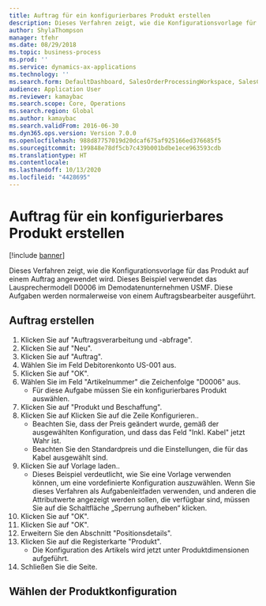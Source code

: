 ```yaml
---
title: Auftrag für ein konfigurierbares Produkt erstellen
description: Dieses Verfahren zeigt, wie die Konfigurationsvorlage für das Produkt auf einem Auftrag angewendet wird.
author: ShylaThompson
manager: tfehr
ms.date: 08/29/2018
ms.topic: business-process
ms.prod: ''
ms.service: dynamics-ax-applications
ms.technology: ''
ms.search.form: DefaultDashboard, SalesOrderProcessingWorkspace, SalesCreateOrder, SalesTable, PCRuntimeConfigurator, PCTemplateConfigurationSelection
audience: Application User
ms.reviewer: kamaybac
ms.search.scope: Core, Operations
ms.search.region: Global
ms.author: kamaybac
ms.search.validFrom: 2016-06-30
ms.dyn365.ops.version: Version 7.0.0
ms.openlocfilehash: 988d87757019d20dcaf675af925166ed376685f5
ms.sourcegitcommit: 199848e78df5cb7c439b001bdbe1ece963593cdb
ms.translationtype: HT
ms.contentlocale: 
ms.lasthandoff: 10/13/2020
ms.locfileid: "4428695"
---
```

# <a name="create-a-sales-order-for-a-configurable-product"></a>Auftrag für ein konfigurierbares Produkt erstellen

[!include [banner](../../includes/banner.md)]

Dieses Verfahren zeigt, wie die Konfigurationsvorlage für das Produkt auf einem Auftrag angewendet wird. Dieses Beispiel verwendet das Lausprechermodell D0006 im Demodatenunternehmen USMF. Diese Aufgaben werden normalerweise von einem Auftragsbearbeiter ausgeführt.


## <a name="create-a-sales-order"></a>Auftrag erstellen
1. Klicken Sie auf "Auftragsverarbeitung und -abfrage".
2. Klicken Sie auf "Neu".
3. Klicken Sie auf "Auftrag".
4. Wählen Sie im Feld Debitorenkonto US-001 aus. 
5. Klicken Sie auf "OK".
6. Wählen Sie im Feld "Artikelnummer" die Zeichenfolge "D0006" aus.
    * Für diese Aufgabe müssen Sie ein konfigurierbares Produkt auswählen.  
7. Klicken Sie auf "Produkt und Beschaffung".
8. Klicken Sie auf Klicken Sie auf die Zeile Konfigurieren..
    * Beachten Sie, dass der Preis geändert wurde, gemäß der ausgewählten Konfiguration, und dass das Feld "Inkl. Kabel" jetzt Wahr ist.  
    * Beachten Sie den Standardpreis und die Einstellungen, die für das Kabel ausgewählt sind.  
9. Klicken Sie auf Vorlage laden..
    * Dieses Beispiel verdeutlicht, wie Sie eine Vorlage verwenden können, um eine vordefinierte Konfiguration auszuwählen. Wenn Sie dieses Verfahren als Aufgabenleitfaden verwenden, und anderen die Attributwerte angezeigt werden sollen, die verfügbar sind, müssen Sie auf die Schaltfläche „Sperrung aufheben“ klicken.  
10. Klicken Sie auf "OK".
11. Klicken Sie auf "OK".
12. Erweitern Sie den Abschnitt "Positionsdetails".
13. Klicken Sie auf die Registerkarte "Produkt".
    * Die Konfiguration des Artikels wird jetzt unter Produktdimensionen aufgeführt.  
14. Schließen Sie die Seite.

## <a name="select-the-product-configuration"></a>Wählen der Produktkonfiguration

